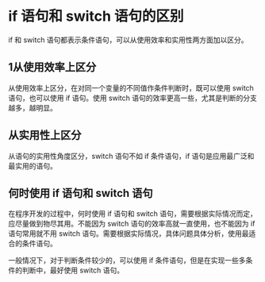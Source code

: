 # if 语句和 switch 语句的区别

if 和 switch 语句都表示条件语句，可以从使用效率和实用性两方面加以区分。

## 1从使用效率上区分

从使用效率上区分，在对同一个变量的不同值作条件判断时，既可以使用 switch 语句，也可以使用 if 语句。使用 switch 语句的效率更高一些，尤其是判断的分支越多，越明显。

## 从实用性上区分

从语句的实用性角度区分，switch 语句不如 if 条件语句，if 语句是应用最广泛和最实用的语句。

## 何时使用 if 语句和 switch 语句

在程序开发的过程中，何时使用 if 语句和 switch 语句，需要根据实际情况而定，应尽量做到物尽其用。不能因为 switch 语句的效率高就一直使用，也不能因为 if 语句常用就不用 switch 语句。需要根据实际情况，具体问题具体分析，使用最适合的条件语句。

一般情况下，对于判断条件较少的，可以使用 if 条件语句，但是在实现一些多条件的判断中，最好使用 switch 语句。